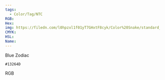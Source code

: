 ```yaml
---
tags:
  - Color/Tag/NTC
RGB:
Hex:
img: https://filedn.com/l0hpzxl1f01yT7GHxtF8cyk/Color%20Snake/standard_csv_to_svg/%23/13264D.svg
CMYK:
HSL:
Name:
---
```

Blue Zodiac
```palette
#13264D
```
RGB
